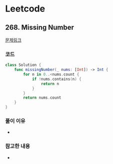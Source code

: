 # Leetcode

## 268. Missing Number



[문제링크](https://leetcode.com/problems/missing-number/)



### 코드

```swift
class Solution {
    func missingNumber(_ nums: [Int]) -> Int {
        for n in 0..<nums.count {
            if !nums.contains(n) {
                return n
            }
        }
        return nums.count
    }
}
```

### 풀이 이유
-

### 참고한 내용
- 